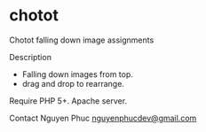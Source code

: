 chotot
======

Chotot falling down image assignments

Description
+ Falling down images from top.
+ drag and drop to rearrange.

Require PHP 5+.
Apache server.

Contact
Nguyen Phuc
nguyenphucdev@gmail.com
